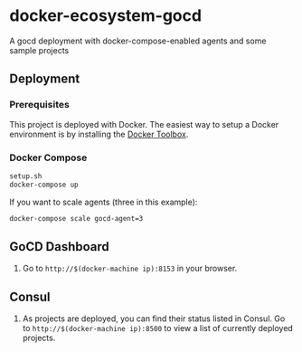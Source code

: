 # docker-ecosystem-gocd
A gocd deployment with docker-compose-enabled agents and some sample projects

## Deployment

### Prerequisites

This project is deployed with Docker. The easiest way to setup a Docker environment is by installing the [Docker Toolbox](https://www.docker.com/docker-toolbox).

### Docker Compose

```bash
setup.sh
docker-compose up
```

If you want to scale agents (three in this example):

```bash
docker-compose scale gocd-agent=3
```

## GoCD Dashboard

1. Go to `http://$(docker-machine ip):8153` in your browser.

## Consul

1. As projects are deployed, you can find their status listed in Consul. Go to `http://$(docker-machine ip):8500` to view a list of currently deployed projects.
